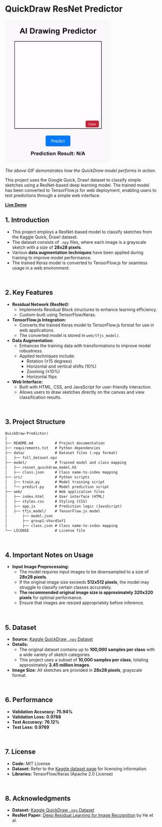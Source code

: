 # **QuickDraw ResNet Predictor**
<img src="./demo.gif" alt="Demo" width="350">

*The above GIF demonstrates how the QuickDraw model performs in action.*

This project uses the Google Quick, Draw! dataset to classify simple sketches using a ResNet-based deep learning model. The trained model has been converted to TensorFlow.js for web deployment, enabling users to test predictions through a simple web interface.

[**Live Demo**](http://asj.dothome.co.kr/quickdraw/test)


## **1. Introduction**
- This project employs a ResNet-based model to classify sketches from the Kaggle Quick, Draw! dataset.
- The dataset consists of `.npy` files, where each image is a grayscale sketch with a size of **28x28 pixels**.
- Various **data augmentation techniques** have been applied during training to improve model performance.
- The trained Keras model is converted to TensorFlow.js for seamless usage in a web environment.

<br>

## **2. Key Features**
- **Residual Network (ResNet):**
  - Implements Residual Block structures to enhance learning efficiency.
  - Custom-built using TensorFlow/Keras.
- **TensorFlow.js Integration:**
  - Converts the trained Keras model to TensorFlow.js format for use in web applications.
  - The converted model is stored in `web/tfjs_model/`.
- **Data Augmentation:**
  - Enhances the training data with transformations to improve model robustness.
  - Applied techniques include:
    - Rotation (±15 degrees)
    - Horizontal and vertical shifts (10%)
    - Zooming (±10%)
    - Horizontal flips
- **Web Interface:**
  - Built with HTML, CSS, and JavaScript for user-friendly interaction.
  - Allows users to draw sketches directly on the canvas and view classification results.

<br>

## **3. Project Structure**

```
QuickDraw-Predictor/
│
├── README.md          # Project documentation
├── requirements.txt   # Python dependencies
├── data/              # Dataset files (.npy format)
│   ├── full_dataset.npz
├── model/             # Trained model and class mapping
│   ├── resnet_quickdraw_model.h5
│   ├── class.json     # Class name-to-index mapping
├── src/               # Python scripts
│   ├── train.py       # Model training script
│   └── predict.py     # Model prediction script
├── web/               # Web application files
│   ├── index.html     # User interface (HTML)
│   ├── styles.css     # Styling (CSS)
│   ├── app.js         # Prediction logic (JavaScript)
│   ├── tfjs_model/    # TensorFlow.js model
│       ├── model.json
│       ├── group1-shard1of1
│       ├── class.json # Class name-to-index mapping
└── LICENSE            # License file
```

<br>

## **4. Important Notes on Usage**
- **Input Image Preprocessing:**
  - The model requires input images to be downsampled to a size of **28x28 pixels**.
  - If the original image size exceeds **512x512 pixels**, the model may struggle to classify certain classes accurately.
  - **The recommended original image size is approximately 320x320 pixels** for optimal performance.
  - Ensure that images are resized appropriately before inference.

<br>

## **5. Dataset**
- **Source:** [Kaggle QuickDraw `.npy` Dataset](https://www.kaggle.com/datasets/drbeane/quickdraw-np)
- **Details:**
  - The original dataset contains up to **100,000 samples per class** with a wide variety of sketch categories.
  - This project uses a subset of **10,000 samples per class**, totaling approximately **3.45 million images**.
- **Image Size:** All sketches are provided in **28x28 pixels**, grayscale format.

<br>

## **6. Performance**
- **Validation Accuracy:** **75.94%**
- **Validation Loss:** **0.9768**
- **Test Accuracy:** **76.12%**
- **Test Loss:** **0.9769**

<br>

## **7. License**
- **Code:** MIT License  
- **Dataset:** Refer to the [Kaggle dataset page](https://www.kaggle.com/datasets/drbeane/quickdraw-np) for licensing information.  
- **Libraries:** TensorFlow/Keras (Apache 2.0 License)
  
<br>

## **8. Acknowledgments**
- **Dataset:** [Kaggle QuickDraw `.npy` Dataset](https://www.kaggle.com/datasets/drbeane/quickdraw-np)  
- **ResNet Paper:** [Deep Residual Learning for Image Recognition](https://arxiv.org/abs/1512.03385) by He et al.
